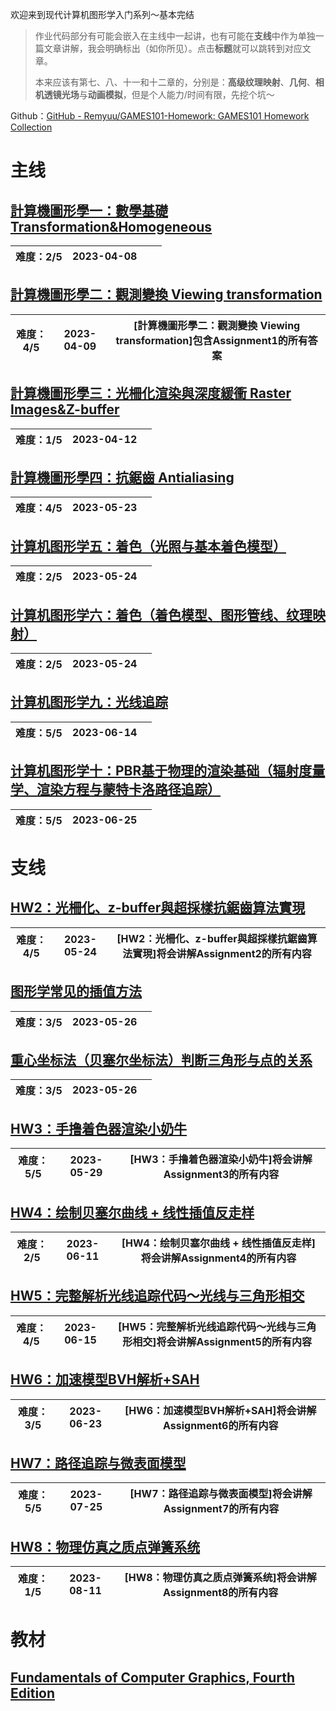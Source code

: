 欢迎来到现代计算机图形学入门系列～基本完结

> 作业代码部分有可能会嵌入在主线中一起讲，也有可能在**支线**中作为单独一篇文章讲解，我会明确标出（如你所见）。点击**标题**就可以跳转到对应文章。
> 
> 本来应该有第七、八、十一和十二章的，分别是：**高级纹理映射**、**几何**、**相机透镜光场**与**动画模拟**，但是个人能力/时间有限，先挖个坑～

Github：[GitHub - Remyuu/GAMES101-Homework: GAMES101 Homework Collection](https://github.com/Remyuu/GAMES101-Homework)

# 主线

## [計算機圖形學一：數學基礎 Transformation&Homogeneous](https://remoooo.com/cg/1.html)

| 难度：2/5 | 2023-04-08 |     |     |
|:------:|:----------:| --- | --- |

## [計算機圖形學二：觀測變換 Viewing transformation](https://remoooo.com/cg/2.html)

| 难度：4/5 | 2023-04-09 | **[計算機圖形學二：觀測變換 Viewing transformation]包含Assignment1的所有答案** |
|:------:|:----------:| ----------------------------------------------------------- |

## [計算機圖形學三：光柵化渲染與深度緩衝 Raster Images&Z-buffer](https://remoooo.com/cg/3.html)

| 难度：1/5 | 2023-04-12 |     |
|:------:|:----------:| --- |

## [計算機圖形學四：抗鋸齒 Antialiasing](https://remoooo.com/cg/4.html)

| 难度：4/5 | 2023-05-23 |     |
|:------:|:----------:| --- |

## [计算机图形学五：着色（光照与基本着色模型）](https://remoooo.com/cg/5.html)

| 难度：2/5 | 2023-05-24 |     |
|:------:|:----------:| --- |

## [计算机图形学六：着色（着色模型、图形管线、纹理映射）](https://remoooo.com/cg/6.html)

| 难度：2/5 | 2023-05-24 |     |
|:------:|:----------:| --- |

## [计算机图形学九：光线追踪](https://remoooo.com/cg/9-1.html)

| 难度：5/5 | 2023-06-14 |     |
|:------:|:----------:| --- |

## [计算机图形学十：PBR基于物理的渲染基础（辐射度量学、渲染方程与蒙特卡洛路径追踪）](https://remoooo.com/cg/10.html)

| 难度：5/5 | 2023-06-25 |     |
|:------:|:----------:| --- |

# 支线

## [HW2：光柵化、z-buffer與超採樣抗鋸齒算法實現](https://remoooo.com/cg/832.html)

| 难度：4/5 | 2023-05-24 | **[HW2：光柵化、z-buffer與超採樣抗鋸齒算法實現]将会讲解Assignment2的所有内容** |
|:------:|:----------:| ----------------------------------------------------- |

## [图形学常见的插值方法](https://remoooo.com/cg/837.html)

| 难度：3/5 | 2023-05-26 |     |
|:------:|:----------:| --- |

## [重心坐标法（贝塞尔坐标法）判断三角形与点的关系](https://remoooo.com/cg/835.html)

| 难度：3/5 | 2023-05-26 |     |
|:------:|:----------:| --- |

## [HW3：手撸着色器渲染小奶牛](https://remoooo.com/cg/hw3.html)

| 难度：5/5 | 2023-05-29 | **[HW3：手撸着色器渲染小奶牛]将会讲解Assignment3的所有内容** |
|:------:|:----------:| ---------------------------------------- |

## [HW4：绘制贝塞尔曲线 + 线性插值反走样](https://remoooo.com/cg/hw3.html)

| 难度：2/5 | 2023-06-11 | **[HW4：绘制贝塞尔曲线 + 线性插值反走样]将会讲解Assignment4的所有内容** |
|:------:|:----------:| ----------------------------------------------- |

## [HW5：完整解析光线追踪代码～光线与三角形相交](https://remoooo.com/cg/858.html)

| 难度：4/5 | 2023-06-15 | [HW5：完整解析光线追踪代码～光线与三角形相交]将会讲解Assignment5的所有内容 |
|:------:|:----------:| --------------------------------------------- |

## [HW6：加速模型BVH解析+SAH](https://remoooo.com/cg/869.html)

| 难度：3/5 | 2023-06-23 | [HW6：加速模型BVH解析+SAH]将会讲解Assignment6的所有内容 |
|:------:|:----------:| --------------------------------------- |

## [HW7：路径追踪与微表面模型](https://remoooo.com/cg/hw7.html)

| 难度：5/5 | 2023-07-25 | [HW7：路径追踪与微表面模型]将会讲解Assignment7的所有内容 |
|:------:|:----------:| ------------------------------------ |

## [HW8：物理仿真之质点弹簧系统](https://remoooo.com/cg/hw8.html)

| 难度：1/5 | 2023-08-11 | [HW8：物理仿真之质点弹簧系统]将会讲解Assignment8的所有内容 |
|:------:|:----------:| ------------------------------------- |

# 教材

## [Fundamentals of Computer Graphics, Fourth Edition](https://remoooo.com/it/740.html)


